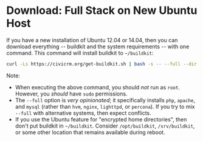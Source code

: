 # Download: Full Stack on New Ubuntu Host

If you have a new installation of Ubuntu 12.04 or 14.04, then you can download
everything -- buildkit and the system requirements -- with one command. This
command will install buildkit to `~/buildkit`:

```bash
curl -Ls https://civicrm.org/get-buildkit.sh | bash -s -- --full --dir ~/buildkit
```

Note:
 * When executing the above command, you should *not* run as `root`. However, you *should*
have `sudo` permissions.
 * The `--full` option is *very opinionated*; it specifically installs `php`, `apache`, and `mysql` (rather than `hvm`, `nginx`, `lighttpd`, or `percona`). If you try to mix `--full` with alternative systems, then expect conflicts.
 * If you use the Ubuntu feature for "encrypted home directories", then don't put buildkit in `~/buildkit`. Consider `/opt/buildkit`, `/srv/buildkit`, or some other location that remains available during reboot.
